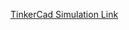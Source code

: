 [TinkerCad Simulation Link](https://www.tinkercad.com/things/gPGVg41qEkX-surprising-crift?sharecode=m5jKm6qVxgXxPUmBLnnR40w_TGKT8ohSiP4Ax3iXqoI)

